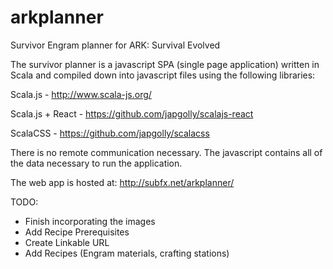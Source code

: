# arkplanner
Survivor Engram planner for ARK: Survival Evolved

The survivor planner is a javascript SPA (single page application) written in Scala and compiled down into javascript files using the following libraries:

Scala.js - http://www.scala-js.org/

Scala.js + React - https://github.com/japgolly/scalajs-react

ScalaCSS - https://github.com/japgolly/scalacss

There is no remote communication necessary.  The javascript contains all of the data necessary to run the application.

The web app is hosted at: http://subfx.net/arkplanner/

TODO:
- Finish incorporating the images
- Add Recipe Prerequisites
- Create Linkable URL
- Add Recipes (Engram materials, crafting stations)
